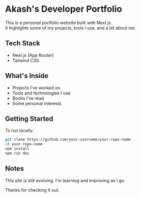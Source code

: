 # Akash's Developer Portfolio

This is a personal portfolio website built with Next.js.  
It highlights some of my projects, tools I use, and a bit about me.

## Tech Stack

- Next.js (App Router)
- Tailwind CSS

## What's Inside

- Projects I've worked on
- Tools and technologies I use
- Books I’ve read
- Some personal interests

## Getting Started

To run locally:

```bash
git clone https://github.com/your-username/your-repo-name
cd your-repo-name
npm install
npm run dev
````

## Notes

This site is still evolving.
I'm learning and improving as I go.

Thanks for checking it out.

